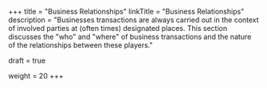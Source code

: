 +++
title = "Business Relationships"
linkTitle = "Business Relationships"
description = "Businesses transactions are always carried out in the context of involved parties at (often times) designated places.  This section discusses the \"who\" and \"where\" of business transactions and the nature of the relationships between these players."

draft = true

weight = 20
+++

